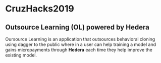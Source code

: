 # CruzHacks2019

## Outsource Learning (OL) powered by Hedera 

Oursource Learning is an application that outsources behavioral cloning using dagger to the public where in a user can help training a model and gains micropayments through **Hedera** each time they help improve the existing model. 

